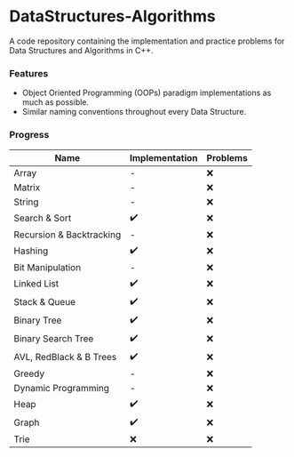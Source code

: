 # DataStructures-Algorithms
A code repository containing the implementation and practice problems for Data Structures and Algorithms in C++.

### Features
- Object Oriented Programming (OOPs) paradigm implementations as much as possible.
- Similar naming conventions throughout every Data Structure.

### Progress
| Name | Implementation | Problems |
| --- | --- | --- |
| Array | - | :x: |
| Matrix | - | :x: |
| String | - | :x: |
| Search & Sort | :heavy_check_mark: | :x: |
| Recursion & Backtracking | - | :x: |
| Hashing | :heavy_check_mark: | :x: |
| Bit Manipulation | - | :x: |
| Linked List | :heavy_check_mark: | :x: |
| Stack & Queue | :heavy_check_mark: | :x: |
| Binary Tree | :heavy_check_mark: | :x: |
| Binary Search Tree | :heavy_check_mark: | :x: |
| AVL, RedBlack & B Trees | :heavy_check_mark: | :x: |
| Greedy | - | :x: |
| Dynamic Programming | - | :x: |
| Heap | :heavy_check_mark: | :x: |
| Graph | :heavy_check_mark: | :x: |
| Trie | :x: | :x: |